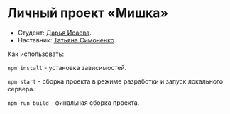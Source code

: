 # Личный проект «Мишка» 

* Студент: [Дарья Исаева](https://up.htmlacademy.ru/adaptive/24/user/1894119).
* Наставник: [Татьяна Симоненко](https://htmlacademy.ru/profile/tatien).

Как использовать:

`npm install` - установка зависимостей.

`npm start` - сборка проекта в режиме разработки и запуск локального сервера.

`npm run build` - финальная сборка проекта.
